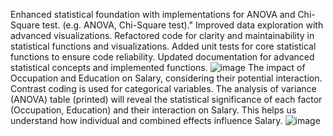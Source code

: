 Enhanced statistical foundation with implementations for ANOVA and Chi-Square test. (e.g. ANOVA, Chi-Square test)."
Improved data exploration with advanced visualizations.
Refactored code for clarity and maintainability in statistical functions and visualizations.
Added unit tests for core statistical functions to ensure code reliability.
Updated documentation for advanced statistical concepts and implemented functions.
![image](https://github.com/kameshraj333/Projects/assets/162411498/d35dbf76-d9c4-4d9f-b9fd-56f48467338f)
The impact of Occupation and Education on Salary, considering their potential interaction. Contrast coding is used for categorical variables. The analysis of variance (ANOVA) table (printed) will reveal the statistical significance of each factor (Occupation, Education) and their interaction on Salary. This helps us understand how individual and combined effects influence Salary.
![image](https://github.com/kameshraj333/Projects/assets/162411498/9a768191-8465-41af-b2c9-1def157c0759)

